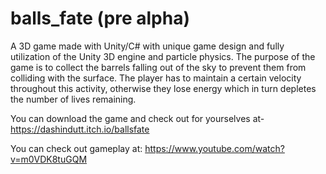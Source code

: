 # balls_fate (pre alpha)
A 3D game made with Unity/C# with unique game design and fully utilization of the Unity 3D engine and particle physics. 
The purpose of the game is to collect the barrels falling out of the sky to prevent them from colliding with the surface.
The player has to maintain a certain velocity throughout this activity, otherwise they lose energy which in turn depletes
the number of lives remaining. 

You can download the game and check out for yourselves at-
https://dashindutt.itch.io/ballsfate

You can check out gameplay at:
https://www.youtube.com/watch?v=m0VDK8tuGQM
